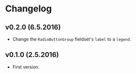 # Changelog

## v0.2.0 (6.5.2016)

* Change the `RadioButtonGroup` fieldset's `label` to a `legend`.

## v0.1.0 (2.5.2016)

* First version.
